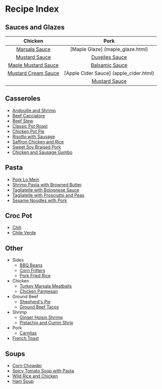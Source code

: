# Recipe Index

## Sauces and Glazes


| Chicken         | Pork             |
| :-------:       | :----:           |
| [Marsala Sauce](marsala_sauce.html)   | [Maple Glaze] (maple_glaze.html)     |
| [Mustard Sauce](mustard_sauce.html)   | [Duxelles Sauce](duxelles_sauce.html)   |
| [Maple Mustard Sauce](maple_mustard.html) | [Balsamic Sauce](balsamic_sauce.html) |
| [Mustard Cream Sauce](mustard_cream_sauce.html) | [Apple Cider Sauce] (apple_cider.html) |
                                            | [Mustard Sauce](mustard_sauce.html) |



## Casseroles
* [Andouille and Shrimp](andouille_shrimp.html)
* [Beef Cacciatore](beef_cacciatore.html)
* [Beef Stew](beef_stew.html)
* [Classic Pot Roast](pot_roast.html)
* [Chicken Pot Pie](chicken_pot_pie.html)
* [Risotto with Sausage](risotto_with_sausage.html)
* [Saffron Chicken and Rice](saffron_chicken.html)
* [Sweet Soy Braised Pork](sweet_soy_port.html)
* [Chicken and Sausage Gumbo](chicken_sausage_gumbo.html)


## Pasta
* [Pork Lo Mein](pork_lo_mein.html)
* [Shrimp Pasta with Browned Butter](shrimp_browned_butter.html)
* [Tagliatelle with Bolognese Sauce](tagliatelle_bolognese.html)
* [Tagliatelle with Prosciutto and Peas](tagliatelle_peas.html)
* [Sesame Noodles with Pork](sesame_pork_noodles.html)


## Croc Pot
* [Chili](chili.html)
* [Chile Verde](chile_verde.html)


## Other
* Sides
  * [BBQ Beans](bbq_beans.html)
  * [Corn Fritters](corn_fritters.html)
  * [Pork Fried Rice](pork_fried_rice.html)
* Chicken
  * [Turkey Marsala Meatballs](marsala_meatballs.html)
  * [Chicken Parmesan](chicken_parm.html)
* Ground Beef
  * [Shepherd's Pie](shepherds_pie.html)
  * [Ground Beef Tacos](ground_beef_tacos.html)
* Shrimp
  * [Ginger Hoisin Shrimp](ginger_hoisin_shrimp.html) 
  * [Pistachio and Cumin Shrip](pistachio_shrimp.html)
* Pork
  * [Carnitas](carnitas.html)
* [French Toast](french_toast.html)


## Soups
* [Corn Chowder](corn_chowder.html)
* [Spicy Tomato Soup with Pasta](spicy_tomato_soup.html)
* [Wild Rice and Chicken](wild_rice_soup.html)
* [Ham Soup](ham_soup.html)
